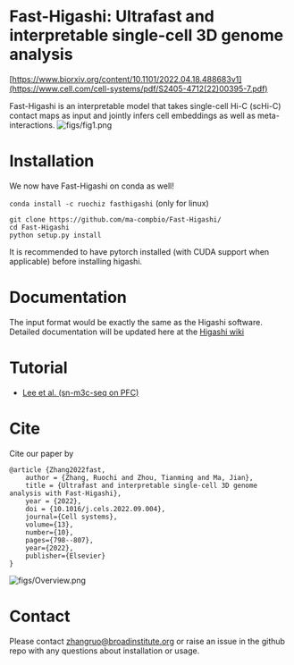 # Fast-Higashi: Ultrafast and interpretable single-cell 3D genome analysis
[https://www.biorxiv.org/content/10.1101/2022.04.18.488683v1](https://www.cell.com/cell-systems/pdf/S2405-4712(22)00395-7.pdf)

Fast-Higashi is an interpretable model that takes single-cell Hi-C (scHi-C) contact maps as input and jointly infers cell embeddings as well as meta-interactions.
![figs/fig1.png](https://github.com/ma-compbio/Fast-Higashi/blob/main/figs/fig1.png)
# Installation

We now have Fast-Higashi on conda as well!

`conda install -c ruochiz fasthigashi` (only for linux)

```{bash}
git clone https://github.com/ma-compbio/Fast-Higashi/
cd Fast-Higashi
python setup.py install
```

It is recommended to have pytorch installed (with CUDA support when applicable) before installing higashi.

# Documentation
The input format would be exactly the same as the Higashi software. 
Detailed documentation will be updated here at the [Higashi wiki](https://github.com/ma-compbio/Higashi/wiki/Fast-Higashi-Usage)

# Tutorial
- [Lee et al. (sn-m3c-seq on PFC)](https://github.com/ma-compbio/Fast-Higashi/blob/main/PFC%20tutorial.ipynb)

# Cite

Cite our paper by

```
@article {Zhang2022fast,
	author = {Zhang, Ruochi and Zhou, Tianming and Ma, Jian},
	title = {Ultrafast and interpretable single-cell 3D genome analysis with Fast-Higashi},
	year = {2022},
	doi = {10.1016/j.cels.2022.09.004},
	journal={Cell systems},
  	volume={13},
  	number={10},
  	pages={798--807},
  	year={2022},
  	publisher={Elsevier}
}
```

![figs/Overview.png](https://github.com/ma-compbio/Fast-Higashi/blob/main/figs/higashi_cellsystems.png)



# Contact

Please contact zhangruo@broadinstitute.org or raise an issue in the github repo with any questions about installation or usage. 

